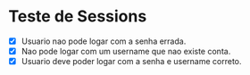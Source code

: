 # Teste de Sessions

- [x] Usuario nao pode logar com a senha errada.
- [x] Nao pode logar com um username que nao existe conta.
- [x] Usuario deve poder logar com a senha e username correto.